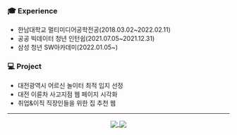 ### :mortar_board: Experience
- 한남대학교 멀티미디어공학전공(2018.03.02~2022.02.11)
- 공공 빅데이터 청년 인턴쉽(2021.07.05~2021.12.31)
- 삼성 청년 SW아카데미(2022.01.05~)
### :computer: Project
- 대전광역시 어르신 놀이터 최적 입지 선정
- 대전 이륜차 사고지점 웹 페이지 시각화
- 취업&이직 직장인들을 위한 집 추천 웹 

---
<div align=center>
 <a href="https://github.com/yeonsu-k/yeonsu-k">
    <img align="center"
      src="https://github-readme-stats.vercel.app/api/top-langs/?username=yeonsu-k&langs_count=10&layout=compact&custom_title=Used%20Languages" />
  </a>
  <a href="https://solved.ac/dustn4325">
    <img align="center" src="http://mazassumnida.wtf/api/generate_badge?boj=dustn4325" />
  </a>
</div>
